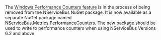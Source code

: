 The [Windows Performance Counters feature](/monitoring/metrics/performance-counters.md) is in the process of being removed from the NServiceBus NuGet package. It is now available as a separate NuGet package named [NServiceBus.Metrics.PerformanceCounters](https://www.nuget.org/packages/NServiceBus.Metrics.PerformanceCounters/). The new package should be used to write to performance counters when using NServiceBus Versions 6.2 and above.
